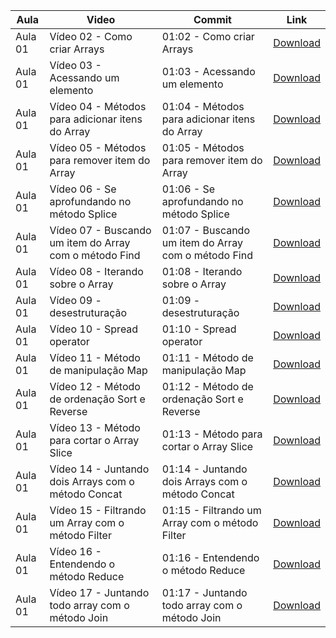 Aula | Video | Commit | Link
------ | ------ | ------ | ------
Aula 01 | Vídeo 02 - Como criar Arrays | 01:02 - Como criar Arrays | [Download](https://github.com/treinaweb/treinaweb-direto-ao-ponto-javascript-array/archive/17185db4cacc29646bfcb36eb5fdae6b8a7050de.zip)
Aula 01 | Vídeo 03 - Acessando um elemento | 01:03 - Acessando um elemento | [Download](https://github.com/treinaweb/treinaweb-direto-ao-ponto-javascript-array/archive/afdbcb349bd23aeafcd64f15474ce8844c73b4c4.zip)
Aula 01 | Vídeo 04 - Métodos para adicionar itens do Array | 01:04 - Métodos para adicionar itens do Array | [Download](https://github.com/treinaweb/treinaweb-direto-ao-ponto-javascript-array/archive/fa9606d332a82ddb80cab3a61b0a4415934c5c85.zip)
Aula 01 | Vídeo 05 - Métodos para remover item do Array | 01:05 - Métodos para remover item do Array | [Download](https://github.com/treinaweb/treinaweb-direto-ao-ponto-javascript-array/archive/a0ad40692ad001ddc89bf4dad128f108bcff628e.zip)
Aula 01 | Vídeo 06 - Se aprofundando no método Splice | 01:06 - Se aprofundando no método Splice | [Download](https://github.com/treinaweb/treinaweb-direto-ao-ponto-javascript-array/archive/17d1c643ef3e32d2076451c95f3644ec5dfe77f7.zip)
Aula 01 | Vídeo 07 - Buscando um item do Array com o método Find | 01:07 -  Buscando um item do Array com o método Find | [Download](https://github.com/treinaweb/treinaweb-direto-ao-ponto-javascript-array/archive/5a30eee1c7a00665af8636b4e7d0aa38a5a82470.zip)
Aula 01 | Vídeo 08 - Iterando sobre o Array | 01:08 - Iterando sobre o Array | [Download](https://github.com/treinaweb/treinaweb-direto-ao-ponto-javascript-array/archive/553f09bf40085391d1220845b45cda4ef2a1dd32.zip)
Aula 01 | Vídeo 09 - desestruturação | 01:09 - desestruturação | [Download](https://github.com/treinaweb/treinaweb-direto-ao-ponto-javascript-array/archive/86484c11d8a74a709aa2a7015e111eb2aa0c581c.zip)
Aula 01 | Vídeo 10 - Spread operator | 01:10 - Spread operator | [Download](https://github.com/treinaweb/treinaweb-direto-ao-ponto-javascript-array/archive/3d9e79e0a7f1fd14ee41ebba4e0602e63347c968.zip)
Aula 01 | Vídeo 11 - Método de manipulação Map | 01:11 - Método de manipulação Map | [Download](https://github.com/treinaweb/treinaweb-direto-ao-ponto-javascript-array/archive/863cd6b3d0c4c1b2c3b9f27423cc2974941cc334.zip)
Aula 01 | Vídeo 12 - Método de ordenação Sort e Reverse | 01:12 - Método de ordenação Sort e Reverse | [Download](https://github.com/treinaweb/treinaweb-direto-ao-ponto-javascript-array/archive/a44e8c87691fc40a40ad395efdcbfc3ecef08f0c.zip)
Aula 01 | Vídeo 13 - Método para cortar o Array Slice | 01:13 - Método para cortar o Array Slice | [Download](https://github.com/treinaweb/treinaweb-direto-ao-ponto-javascript-array/archive/6faaa9c94a5d7fe602fb979956b3bfbad48a2b42.zip)
Aula 01 | Vídeo 14 - Juntando dois Arrays com o método Concat | 01:14 - Juntando dois Arrays com o método Concat | [Download](https://github.com/treinaweb/treinaweb-direto-ao-ponto-javascript-array/archive/7fa7aa0e8561893a60134edfdeed69678e192b1f.zip)
Aula 01 | Vídeo 15 - Filtrando um Array com o método Filter | 01:15 - Filtrando um Array com o método Filter | [Download](https://github.com/treinaweb/treinaweb-direto-ao-ponto-javascript-array/archive/65208289d4d102d4973aced90f1d8ff6a37d0825.zip)
Aula 01 | Vídeo 16 - Entendendo o método Reduce | 01:16 - Entendendo o método Reduce | [Download](https://github.com/treinaweb/treinaweb-direto-ao-ponto-javascript-array/archive/2d461629db0836244aa759cd89d5376ddbf7c107.zip)
Aula 01 | Vídeo 17 - Juntando todo array com o método Join | 01:17 - Juntando todo array com o método Join | [Download](https://github.com/treinaweb/treinaweb-direto-ao-ponto-javascript-array/archive/149557b096d254edb6f29d32eaff003fddb81ab0.zip)
